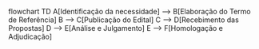 flowchart TD
  A[Identificação da necessidade] --> B[Elaboração do Termo de Referência]
  B --> C[Publicação do Edital]
  C --> D[Recebimento das Propostas]
  D --> E[Análise e Julgamento]
  E --> F[Homologação e Adjudicação]
